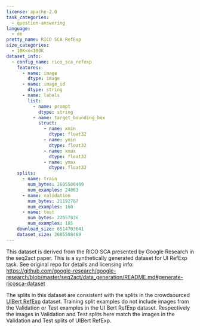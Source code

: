 ```yaml
---
license: apache-2.0
task_categories:
  - question-answering
language:
  - en
pretty_name: RICO SCA RefExp
size_categories:
  - 10K<n<100K
dataset_info:
  - config_name: rico_sca_refexp
    features:
      - name: image
        dtype: image
      - name: image_id
        dtype: string
      - name: labels
        list:
          - name: prompt
            dtype: string
          - name: target_bounding_box
            struct:
              - name: xmin
                dtype: float32
              - name: ymin
                dtype: float32
              - name: xmax
                dtype: float32
              - name: ymax
                dtype: float32
    splits:
      - name: train
        num_bytes: 2605508469
        num_examples: 24063
      - name: validation
        num_bytes: 21192787
        num_examples: 160
      - name: test
        num_bytes: 22057836
        num_examples: 185
    download_size: 6514703641
    dataset_size: 2605508469
---
```


This dataset is derived from the RICO SCA presented by Google Research in the seq2act paper. This is a synthetically generated dataset for UI RefExp task.
See original repo for details and licensing info:
https://github.com/google-research/google-research/blob/master/seq2act/data_generation/README.md#generate-ricosca-dataset

The splits in this dataset are consistent with the splits in the crowdsourced [UIBert RefExp](https://huggingface.co/datasets/ivelin/ui_refexp_saved) dataset. Training split examples do not include images from the Validation or Test examples in the UI Bert RefExp dataset. Respectively the images in Validation and Test splits here match the images in the Validation and Test splits of UIBert RefExp.
